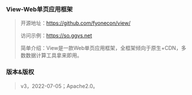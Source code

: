 ### View-Web单页应用框架
>开源地址：https://github.com/fyonecon/view/
> 
>访问示例：https://so.ggvs.net
> 
>简单介绍：View是一款Web单页应用框架，全框架倾向于原生+CDN，多数数据计算工具拿来即用。
>
### 版本&版权
>v3，2022-07-05；Apache2.0。
> 